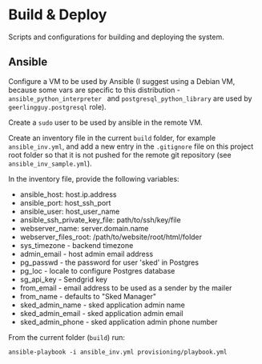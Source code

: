 # Build & Deploy

Scripts and configurations for building and deploying the system.

## Ansible

Configure a VM to be used by Ansible (I suggest using a Debian VM, because
some vars are specific to this distribution - `ansible_python_interpreter `
and `postgresql_python_library` are used by `geerlingguy.postgresql` role).

Create a `sudo` user to be used by ansible in the remote VM.

Create an inventory file in the current `build` folder, for example
`ansible_inv.yml`, and add a new entry in the `.gitignore` file on this
project root folder so that it is not pushed for the remote git repository
(see `ansible_inv_sample.yml`).

In the inventory file, provide the following variables:

- ansible_host: host.ip.address
- ansible_port: host_ssh_port
- ansible_user: host_user_name
- ansible_ssh_private_key_file: path/to/ssh/key/file
- webserver_name: server.domain.name
- webserver_files_root: /path/to/website/root/html/folder
- sys_timezone - backend timezone
- admin_email - host admin email address
- pg_passwd - the password for user 'sked' in Postgres
- pg_loc - locale to configure Postgres database
- sg_api_key - Sendgrid key
- from_email - email address to be used as a sender by the mailer
- from_name - defaults to "Sked Manager"
- sked_admin_name - sked application admin name
- sked_admin_email - sked application admin email
- sked_admin_phone - sked application admin phone number

From the current folder (`build`) run:

`ansible-playbook -i ansible_inv.yml provisioning/playbook.yml`
